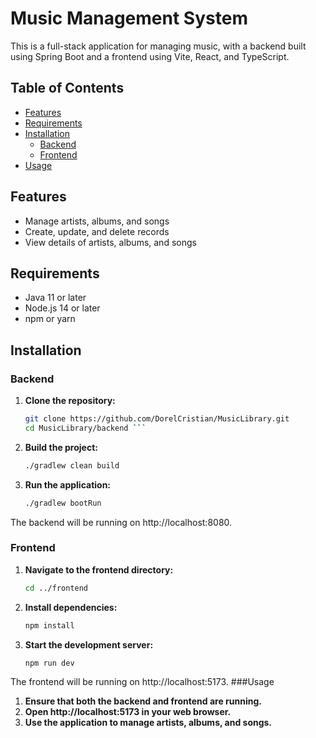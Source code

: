 # Music Management System

This is a full-stack application for managing music, with a backend built using Spring Boot and a frontend using Vite, React, and TypeScript.

## Table of Contents
- [Features](#features)
- [Requirements](#requirements)
- [Installation](#installation)
  - [Backend](#backend)
  - [Frontend](#frontend)
- [Usage](#usage)

## Features

- Manage artists, albums, and songs
- Create, update, and delete records
- View details of artists, albums, and songs

## Requirements

- Java 11 or later
- Node.js 14 or later
- npm or yarn

## Installation

### Backend

1. **Clone the repository:**

   ```bash
   git clone https://github.com/DorelCristian/MusicLibrary.git
   cd MusicLibrary/backend ```
2. **Build the project:**
    ```bash
   ./gradlew clean build
3. **Run the application:**
   ```bash
   ./gradlew bootRun
The backend will be running on http://localhost:8080.
### Frontend
1. **Navigate to the frontend directory:**
    ```bash
   cd ../frontend
2. **Install dependencies:**
   ```bash
   npm install 
3. **Start the development server:**
    ```bash
   npm run dev
The frontend will be running on http://localhost:5173.
###Usage
1. **Ensure that both the backend and frontend are running.**
2. **Open http://localhost:5173 in your web browser.**
3. **Use the application to manage artists, albums, and songs.**
